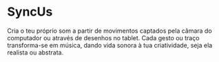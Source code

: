 # SyncUs
Cria o teu próprio som a partir de movimentos captados pela câmara do computador ou através de desenhos no tablet. Cada gesto ou traço transforma-se em música, dando vida sonora à tua criatividade, seja ela realista ou abstrata.
